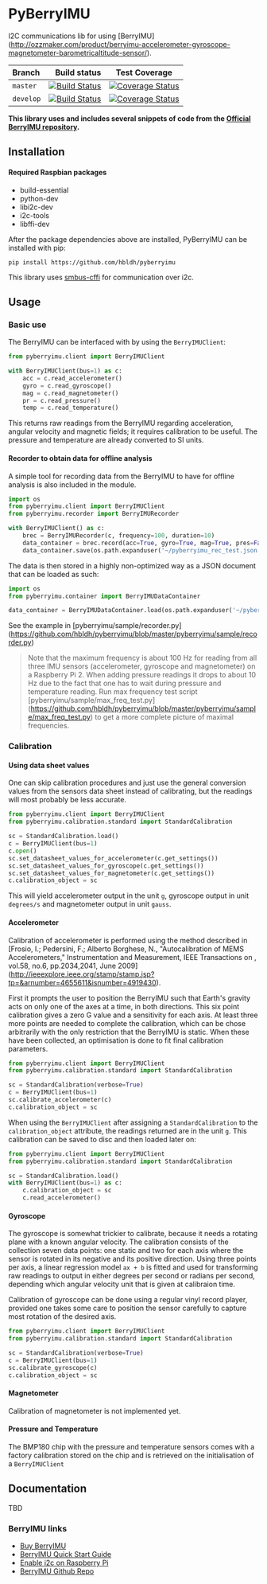 # PyBerryIMU

I2C communications lib for using [BerryIMU]
(http://ozzmaker.com/product/berryimu-accelerometer-gyroscope-magnetometer-barometricaltitude-sensor/).

|  Branch       | Build status     | Test Coverage |
| :------------ | ---------------: | ------------ |
| `master`      | [![Build Status](https://travis-ci.org/hbldh/pyberryimu.svg?branch=master)](https://travis-ci.org/hbldh/pyberryimu) | [![Coverage Status](https://coveralls.io/repos/github/hbldh/pyberryimu/badge.svg?branch=master)](https://coveralls.io/github/hbldh/pyberryimu?branch=master) |
| `develop`     | [![Build Status](https://travis-ci.org/hbldh/pyberryimu.svg?branch=develop)](https://travis-ci.org/hbldh/pyberryimu) | [![Coverage Status](https://coveralls.io/repos/github/hbldh/pyberryimu/badge.svg?branch=develop)](https://coveralls.io/github/hbldh/pyberryimu?branch=develop) |

**This library uses and includes several snippets of code from the 
[Official BerryIMU repository](http://github.com/mwilliams03/BerryIMU).** 

## Installation

#### Required Raspbian packages
- build-essential
- python-dev
- libi2c-dev
- i2c-tools
- libffi-dev

After the package dependencies above are installed, PyBerryIMU can be installed with pip: 

    pip install https://github.com/hbldh/pyberryimu

This library uses [smbus-cffi](https://github.com/bivab/smbus-cffi) for communication over i2c.

## Usage

### Basic use

The BerryIMU can be interfaced with by using the `BerryIMUClient`:

```python
from pyberryimu.client import BerryIMUClient

with BerryIMUClient(bus=1) as c:
    acc = c.read_accelerometer()
    gyro = c.read_gyroscope()
    mag = c.read_magnetometer()
    pr = c.read_pressure()
    temp = c.read_temperature()
```

This returns raw readings from the BerryIMU regarding acceleration, 
angular velocity and magnetic fields; it requires calibration to be useful.
The pressure and temperature are already converted to SI units.

#### Recorder to obtain data for offline analysis

A simple tool for recording data from the BerryIMU to have for offline analysis
is also included in the module.

```python
import os
from pyberryimu.client import BerryIMUClient
from pyberryimu.recorder import BerryIMURecorder

with BerryIMUClient() as c:
    brec = BerryIMURecorder(c, frequency=100, duration=10)
    data_container = brec.record(acc=True, gyro=True, mag=True, pres=False, temp=False)
    data_container.save(os.path.expanduser('~/pyberryimu_rec_test.json'))
```

The data is then stored in a highly non-optimized way as a JSON document that can be loaded as such:

```python
import os
from pyberryimu.container import BerryIMUDataContainer

data_container = BerryIMUDataContainer.load(os.path.expanduser('~/pyberryimu_rec_test.json'))
```

See the example in [pyberryimu/sample/recorder.py]
(https://github.com/hbldh/pyberryimu/blob/master/pyberryimu/sample/recorder.py)

> Note that the maximum frequency is about 100 Hz for reading from all three IMU sensors 
> (accelerometer, gyroscope and magnetometer) on a Raspberry Pi 2. When adding 
> pressure readings it drops to about 10 Hz due to the fact that one has to wait 
> during pressure and temperature reading.
> Run max frequency test script [pyberryimu/sample/max_freq_test.py]
> (https://github.com/hbldh/pyberryimu/blob/master/pyberryimu/sample/max_freq_test.py) to
> get a more complete picture of maximal frequencies.

### Calibration

#### Using data sheet values

One can skip calibration procedures and just use the general conversion values from the
sensors data sheet instead of calibrating, but the readings will most probably be
less accurate.

```python
from pyberryimu.client import BerryIMUClient
from pyberryimu.calibration.standard import StandardCalibration

sc = StandardCalibration.load()
c = BerryIMUClient(bus=1)
c.open()
sc.set_datasheet_values_for_accelerometer(c.get_settings())
sc.set_datasheet_values_for_gyroscope(c.get_settings())
sc.set_datasheet_values_for_magnetometer(c.get_settings())
c.calibration_object = sc
```

This will yield accelerometer output in the unit `g`, 
gyroscope output in unit `degrees/s` and magnetometer output in unit `gauss`.

#### Accelerometer
Calibration of accelerometer is performed using the method described in 
[Frosio, I.; Pedersini, F.; Alberto Borghese, N., 
"Autocalibration of MEMS Accelerometers," 
Instrumentation and Measurement, IEEE Transactions on , 
vol.58, no.6, pp.2034,2041, June 2009]
(http://ieeexplore.ieee.org/stamp/stamp.jsp?tp=&arnumber=4655611&isnumber=4919430).

First it prompts the user to position the BerryIMU such that Earth's gravity acts on 
only one of the axes at a time, in both directions. This six point calibration gives a
zero G value and a sensitivity for each axis. At least three more points are needed to
complete the calibration, which can be chose arbitrarily with the only restriction that
the BerryIMU is static. When these have been collected, an optimisation is done to fit
final calibration parameters.

```python
from pyberryimu.client import BerryIMUClient
from pyberryimu.calibration.standard import StandardCalibration

sc = StandardCalibration(verbose=True)
c = BerryIMUClient(bus=1)
sc.calibrate_accelerometer(c)
c.calibration_object = sc
```

When using the `BerryIMUClient` after assigning a `StandardCalibration` to the
`calibration_object` attribute, the readings returned are in the unit `g`.
This calibration can be saved to disc and then loaded later on:

```python
from pyberryimu.client import BerryIMUClient
from pyberryimu.calibration.standard import StandardCalibration

sc = StandardCalibration.load()
with BerryIMUClient(bus=1) as c:
    c.calibration_object = sc
    c.read_accelerometer()
```

#### Gyroscope

The gyroscope is somewhat trickier to calibrate, because it needs a rotating 
plane with a known angular velocity. The calibration consists of the collection
seven data points: one static and two for each axis where the sensor is rotated in 
its negative and its positive direction. Using three points per axis, a linear 
regression model ```ax + b``` is fitted and used for transforming raw readings to output
in either degrees per second or radians per second, depending which angular velocity unit 
that is given at calibraion time.

Calibration of gyroscope can be done using a regular vinyl record player, provided one 
takes some care to position the sensor carefully to capture most rotation of the desired axis.

```python
from pyberryimu.client import BerryIMUClient
from pyberryimu.calibration.standard import StandardCalibration

sc = StandardCalibration(verbose=True)
c = BerryIMUClient(bus=1)
sc.calibrate_gyroscope(c)
c.calibration_object = sc
```

#### Magnetometer

Calibration of magnetometer is not implemented yet.

#### Pressure and Temperature

The BMP180 chip with the pressure and temperature sensors comes with a factory calibration stored on the
chip and is retrieved on the initialisation of a `BerryIMUClient`

## Documentation

TBD

### BerryIMU links
* [Buy BerryIMU](http://ozzmaker.com/product/berryimu-accelerometer-gyroscope-magnetometer-barometricaltitude-sensor/)
* [BerryIMU Quick Start Guide](http://ozzmaker.com/berryimu-quick-start-guide/)
* [Enable i2c on Raspberry Pi](http://ozzmaker.com/i2c/)
* [BerryIMU Github Repo](http://github.com/mwilliams03/BerryIMU.git)

